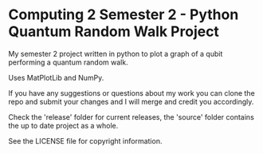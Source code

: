 Computing 2 Semester 2 - Python Quantum Random Walk Project
===========================================================

My semester 2 project written in python to plot a graph of a
qubit performing a quantum random walk.

Uses MatPlotLib and NumPy.

If you have any suggestions or questions about my work you can clone the repo and
submit your changes and I will merge and credit you accordingly.

Check the 'release' folder for current releases, the 'source' folder contains the
up to date project as a whole.

See the LICENSE file for copyright information.

